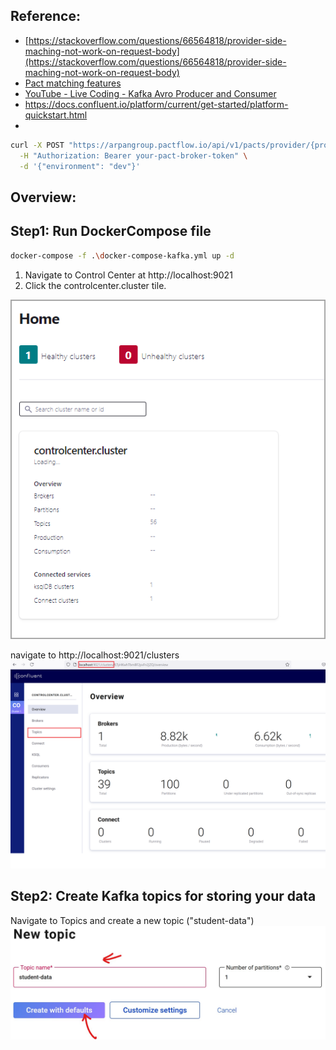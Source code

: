 ## Reference:
- [https://stackoverflow.com/questions/66564818/provider-side-maching-not-work-on-request-body](https://stackoverflow.com/questions/66564818/provider-side-maching-not-work-on-request-body)
- [Pact matching features](https://docs.pact.io/getting_started/matching)
- [YouTube - Live Coding - Kafka Avro Producer and Consumer](https://www.youtube.com/watch?v=T3vfHQIpfdw)
- https://docs.confluent.io/platform/current/get-started/platform-quickstart.html
- 

````bash
curl -X POST "https://arpangroup.pactflow.io/api/v1/pacts/provider/{provider}/consumer/{consumer}/version/{version}/environment" \
  -H "Authorization: Bearer your-pact-broker-token" \
  -d '{"environment": "dev"}'
````

## Overview:


## Step1: Run DockerCompose file
````bash
docker-compose -f .\docker-compose-kafka.yml up -d
````
1. Navigate to Control Center at http://localhost:9021
2. Click the controlcenter.cluster tile.
<img src="images/img.png"/>

navigate to http://localhost:9021/clusters
<img src="images/broker_1.png"/>


## Step2: Create Kafka topics for storing your data
Navigate to Topics and create a new topic ("student-data")
<img src="images/topic_creation.jpg"/>